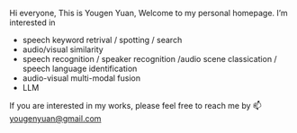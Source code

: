Hi everyone, This is Yougen Yuan, Welcome to my personal homepage. I’m interested in
- speech keyword retrival / spotting / search 
- audio/visual similarity
- speech recognition / speaker recognition /audio scene classication / speech language identification
- audio-visual multi-modal fusion
- LLM

If you are interested in my works, please feel free to reach me by 📫 yougenyuan@gmail.com

<!---
ygyuan/ygyuan is a ✨ special ✨ repository because its `README.md` (this file) appears on your GitHub profile.
You can click the Preview link to take a look at your changes.
--->
